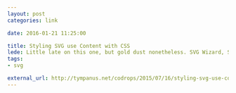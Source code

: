 ```yaml
---
layout: post
categories: link

date: 2016-01-21 11:25:00

title: Styling SVG use Content with CSS
lede: Little late on this one, but gold dust nonetheless. SVG Wizard, Sara Soueidan, discusses in-depth how to style SVG’s <use> element and how to overcome the challenges in doing so.
tags:
- svg

external_url: http://tympanus.net/codrops/2015/07/16/styling-svg-use-content-css
---
```

